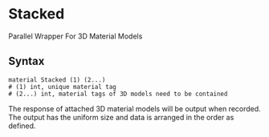 # Stacked

Parallel Wrapper For 3D Material Models

## Syntax

```
material Stacked (1) (2...)
# (1) int, unique material tag
# (2...) int, material tags of 3D models need to be contained
```

The response of attached 3D material models will be output when recorded. The output has the uniform size and data is
arranged in the order as defined.
